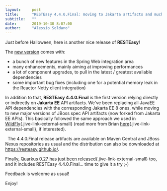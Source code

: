 ```yaml
---
layout:     post
title:      "RESTEasy 4.4.0.Final: moving to Jakarta artifacts and much more"
subtitle:   ""
date:       2019-10-30 8:07:00
author:     "Alessio Soldano"
---
```

Just before Halloween, here is another nice release of **RESTEasy**!

The [new
version](https://issues.jboss.org/secure/ReleaseNote.jspa?projectId=12310560&version=12342767&styleName=Text)
comes with:

-   a bunch of new features in the Spring Web integration area
-   many enhancements, mainly aiming at improving performances
-   a lot of component upgrades, to pull in the latest / greatest
    available dependencies
-   some important bug fixes (including one for a potential memory leak
    in the Reactor Netty client integration)

In addition to that, **RESTEasy 4.4.0.Final** is the first version
relying directly or indirectly on **Jakarta EE** API artifacts. We\'ve
been replacing all JavaEE API dependencies with the corresponding
Jakarta EE 8 ones, while moving to new major versions of JBoss spec API
artifacts (now forked from Jakarta EE APIs). This basically followed the
same approach we used in
[WildFly](https://wildfly.org/){.jive-link-external-small} (read more
from Brian
[here](https://wildfly.org/news/2019/10/03/WildFly18-Final-Released/#alignment){.jive-link-external-small},
if interested).

 
The 4.4.0.Final release artifacts are available on Maven Central and
JBoss Nexus repositories as usual and the distribution can also be
downloaded at <https://resteasy.github.io/>.


Finally, [Quarkus 0.27 has just been
released](https://quarkus.io/blog/quarkus-0-27-0-released/){.jive-link-external-small}
too, and it includes RESTEasy 4.4.0.Final\... time to give it a try ;-)

Feedback is welcome as usual!

Enjoy!
